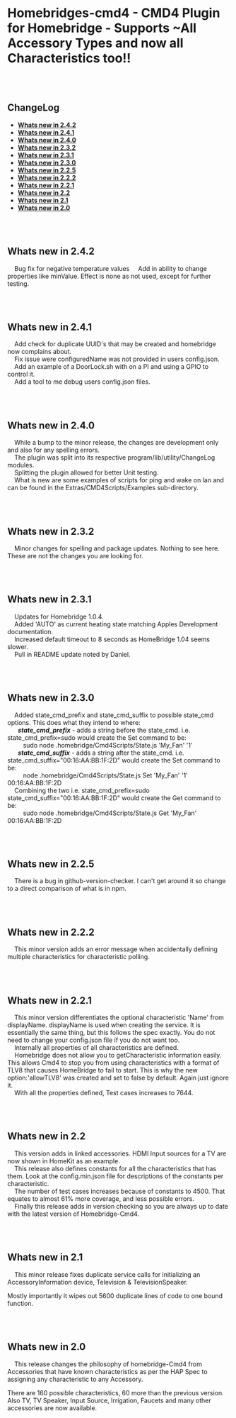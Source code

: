 # Homebridges-cmd4 - CMD4 Plugin for Homebridge - Supports ~All Accessory Types and now all Characteristics too!!

<BR><BR>
## ChangeLog
* [**Whats new in 2.4.2**](#whats-new-in-242)
* [**Whats new in 2.4.1**](#whats-new-in-241)
* [**Whats new in 2.4.0**](#whats-new-in-240)
* [**Whats new in 2.3.2**](#whats-new-in-232)
* [**Whats new in 2.3.1**](#whats-new-in-231)
* [**Whats new in 2.3.0**](#whats-new-in-23)
* [**Whats new in 2.2.5**](#whats-new-in-225)
* [**Whats new in 2.2.2**](#whats-new-in-222)
* [**Whats new in 2.2.1**](#whats-new-in-221)
* [**Whats new in 2.2**](#whats-new-in-22)
* [**Whats new in 2.1**](#whats-new-in-21)
* [**Whats new in 2.0**](#whats-new-in-20)

<BR><BR>
## Whats new in 2.4.2
&nbsp;&nbsp;&nbsp; Bug fix for negative temperature values
&nbsp;&nbsp;&nbsp; Add in ability to change properties like minValue. Effect is none as not used, except for further testing.<BR>

<BR><BR>
## Whats new in 2.4.1
&nbsp;&nbsp;&nbsp; Add check for duplicate UUID's that may be created and homebridge now complains about.<BR>
&nbsp;&nbsp;&nbsp; Fix issue were configuredName was not provided in users config.json. <BR>
&nbsp;&nbsp;&nbsp; Add an example of a DoorLock.sh with on a PI and using a GPIO to control it.<BR>
&nbsp;&nbsp;&nbsp; Add a tool to me debug users config.json files.<BR>

<BR><BR>
## Whats new in 2.4.0
&nbsp;&nbsp;&nbsp; While a bump to the minor release, the changes are development only and also for any spelling errors.<BR>
&nbsp;&nbsp;&nbsp; The plugin was split into its respective program/lib/utility/ChangeLog modules. <BR>
&nbsp;&nbsp;&nbsp; Splitting the plugin allowed for better Unit testing.<BR>
&nbsp;&nbsp;&nbsp; What is new are some examples of scripts for ping and wake on lan and can be found in the Extras/CMD4Scripts/Examples sub-directory.<BR>

<BR><BR>
## Whats new in 2.3.2
&nbsp;&nbsp;&nbsp; Minor changes for spelling and package updates. Nothing to see here. These are not the changes you are looking for.<BR>

<BR><BR>
## Whats new in 2.3.1
&nbsp;&nbsp;&nbsp; Updates for Homebridge 1.0.4.<BR>
&nbsp;&nbsp;&nbsp; Added 'AUTO' as current heating state matching Apples Development documentation.<BR>
&nbsp;&nbsp;&nbsp; Increased default timeout to 8 seconds as HomeBridge 1.04 seems slower.<BR>
&nbsp;&nbsp;&nbsp; Pull in README update noted by Daniel.<BR>

<BR><BR>
## Whats new in 2.3.0
&nbsp;&nbsp;&nbsp; Added state_cmd_prefix and state_cmd_suffix to possible state_cmd options.  This does what they intend to where:<BR>
&nbsp;&nbsp;&nbsp;&nbsp;&nbsp;&nbsp;<I><B>state_cmd_prefix</B></I> - adds a string before the state_cmd. i.e. state_cmd_prefix=sudo would create the Set command to be:<BR>
&nbsp;&nbsp;&nbsp;&nbsp;&nbsp;&nbsp;&nbsp;&nbsp;&nbsp;sudo node .homebridge/Cmd4Scripts/State.js 'My_Fan' '1'<BR>
&nbsp;&nbsp;&nbsp;&nbsp;&nbsp;&nbsp;<I><B>state_cmd_suffix</B></I> - adds a string after the state_cmd. i.e. state_cmd_suffix="00:16:AA:BB:1F:2D" would create the Set command to be:<BR>
&nbsp;&nbsp;&nbsp;&nbsp;&nbsp;&nbsp;&nbsp;&nbsp;&nbsp;node .homebridge/Cmd4Scripts/State.js Set 'My_Fan' '1' 00:16:AA:BB:1F:2D<BR>
&nbsp;&nbsp;&nbsp; Combining the two i.e. state_cmd_prefix=sudo state_cmd_suffix="00:16:AA:BB:1F:2D" would create the Get command to be:<BR>
&nbsp;&nbsp;&nbsp;&nbsp;&nbsp;&nbsp;&nbsp;&nbsp;&nbsp;sudo node .homebridge/Cmd4Scripts/State.js Get 'My_Fan' 00:16:AA:BB:1F:2D<BR>

<BR><BR>
## Whats new in 2.2.5
&nbsp;&nbsp;&nbsp; There is a bug in github-version-checker.  I can't get around it so change to a direct comparison of what is in npm.

<BR><BR>
## Whats new in 2.2.2
&nbsp;&nbsp;&nbsp; This minor version adds an error message when accidentally defining multiple characteristics for characteristic polling.

<BR><BR>
## Whats new in 2.2.1
&nbsp;&nbsp;&nbsp; This minor version differentiates the optional characteristic 'Name' from displayName.
    displayName is used when creating the service.  It is essentially the same thing, but this follows the spec exactly.  You do not need to change your config.json file if you do not want too.<BR>
&nbsp;&nbsp;&nbsp; Internally all properties of all characteristics are defined.<BR>
&nbsp;&nbsp;&nbsp; Homebridge does not allow you to getCharacteristic information easily.  This allows Cmd4 to stop you from using characteristics with a format of TLV8 that causes HomeBridge to fail to start.  This is why the new option:'allowTLV8' was created and set to false by default. Again just ignore it.<BR>
&nbsp;&nbsp;&nbsp; With all the properties defined, Test cases increases to 7644.

<BR><BR>
## Whats new in 2.2
&nbsp;&nbsp;&nbsp; This version adds in linked accessories. HDMI Input sources for a TV are now shown in HomeKit as an example.<BR>
&nbsp;&nbsp;&nbsp; This release also defines constants for all the characteristics that has them.  Look at the config.min.json file for descriptions of the constants per characteristic.<BR>
&nbsp;&nbsp;&nbsp; The number of test cases increases because of constants to 4500.  That equates to almost 61\% more coverage, and less possible errors.<BR>
&nbsp;&nbsp;&nbsp; Finally this release adds in version checking so you are always up to date with the latest version of Homebridge-Cmd4.<BR>

<BR><BR>
## Whats new in 2.1
&nbsp;&nbsp;&nbsp; This minor release fixes duplicate service calls for initializing an AccessoryInformation device, Television & TelevisionSpeaker.

Mostly importantly it wipes out 5600 duplicate lines of code to one bound function.

<BR><BR>
## Whats new in 2.0
&nbsp;&nbsp;&nbsp; This release changes the philosophy of homebridge-Cmd4 from Accessories that have known characteristics as per the HAP Spec to assigning any characteristic to any Accessory.

There are 160 possible characteristics, 60 more than the previous version.  Also TV, TV Speaker, Input Source, Irrigation, Faucets and many other accessories are now available.

